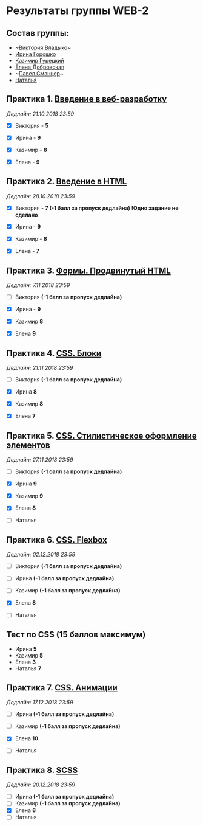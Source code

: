 # Результаты группы WEB-2

## Состав группы:

* ~[Виктория Владыко](https://github.com/AdukarIT/VladykoVP)~
* [Ирина Горошко](https://github.com/AdukarIT/GoroshkoIP)
* [Казимир Гурецкий](https://github.com/AdukarIT/GureckyjKV)
* [Елена Добровская](https://github.com/AdukarIT/DobrovskayaEF)
* ~[Павел Сманцер](https://github.com/AdukarIT/SmanzerPL)~
* [Наталья](https://github.com/AdukarIT/AbramovichNV)


## Практика 1. [Введение в веб-разработку](task1.pdf)

*Дедлайн: 21.10.2018 23:59*

- [x] Виктория - **5**
- [x] Ирина - **9**
- [x] Казимир - **8**
- [x] Елена - **9**


## Практика 2. [Введение в HTML](HTML-bases.md)

*Дедлайн: 28.10.2018 23:59*

- [x] Виктория - **7 (-1 балл за пропуск дедлайна) !Одно задание не сделано**
- [x] Ирина - **9**
- [x] Казимир - **8**
- [x] Елена - **7**


## Практика 3. [Формы. Продвинутый HTML](HTML-advance.md)

*Дедлайн: 7.11.2018 23:59*

- [ ] Виктория **(-1 балл за пропуск дедлайна)**
- [x] Ирина - **9**
- [x] Казимир **8**
- [x] Елена **9**



## Практика 4. [CSS. Блоки](CSS-blocks.md)

*Дедлайн: 21.11.2018 23:59*

- [ ] Виктория **(-1 балл за пропуск дедлайна)**
- [x] Ирина **8**
- [x] Казимир **8**
- [x] Елена **7**


## Практика 5. [CSS. Стилистическое оформление элементов](CSS-styles.md)

*Дедлайн: 27.11.2018 23:59*

- [ ] Виктория **(-1 балл за пропуск дедлайна)**
- [x] Ирина **9**
- [x] Казимир **9**
- [x] Елена **8**
- [ ] Наталья


## Практика 6. [CSS. Flexbox](flexbox.pdf)

*Дедлайн: 02.12.2018 23:59*

- [ ] Виктория **(-1 балл за пропуск дедлайна)**
- [ ] Ирина **(-1 балл за пропуск дедлайна)**
- [ ] Казимир **(-1 балл за пропуск дедлайна)**
- [x] Елена **8**
- [ ] Наталья


## Тест по CSS (15 баллов максимум)

- Ирина **5**
- Казимир **5**
- Елена **3**
- Наталья **7**


## Практика 7. [CSS. Анимации](CSS-transition.md)

*Дедлайн: 17.12.2018 23:59*

- [ ] Ирина **(-1 балл за пропуск дедлайна)**
- [ ] Казимир **(-1 балл за пропуск дедлайна)**
- [x] Елена **10**
- [ ] Наталья


## Практика 8. [SCSS](SCSS.md)

*Дедлайн: 20.12.2018 23:59*

- [ ] Ирина **(-1 балл за пропуск дедлайна)**
- [ ] Казимир **(-1 балл за пропуск дедлайна)**
- [x] Елена **8**
- [ ] Наталья
